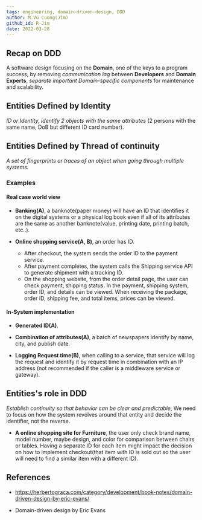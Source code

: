 ```yaml
---
tags: engineering, domain-driven-design, DDD
author: M.Vu Cuong(Jim)
github_id: R-Jim
date: 2022-03-28
---
```


## Recap on DDD
A software design focusing on the **Domain**, one of the keys to a program success, by removing _communication lag_ between **Developers** and **Domain Experts**, _separate important Domain-specific components_ for maintenance and scalability.

## Entities Defined by Identity
_ID or Identity, identify 2 objects with the same attributes_ (2 persons with the same name, DoB but different ID card number).

## Entities Defined by Thread of continuity
_A set of fingerprints or traces of an object when going through multiple systems._

### Examples
#### Real case world view
- **Banking(A)**, a banknote(paper money) will have an ID that identifies it on the digital systems or a physical log book even if all of its attributes are the same as another banknote(value, printing date, printing batch, etc..).

- **Online shopping service(A, B)**, an order has ID.
  - After checkout, the system sends the order ID to the payment service.
  - After payment completes, the system calls the Shipping service API to generate shipment with a tracking ID.
  - On the shopping website, from the order detail page, the user can check payment, shipping status. In the payment, shipping system, order ID, and details can be viewed. When receiving the package, order ID, shipping fee, and total items, prices can be viewed.

#### In-System implementation
- **Generated ID(A)**.

- **Combination of attributes(A)**, a batch of newspapers identify by name, city, and publish date.

- **Logging Request time(B)**, when calling to a service, that service will log the request and identify it by request time in combination with an IP address (not recommended if the caller is a middleware service or gateway).

## Entities's role in DDD
_Establish continuity so that behavior can be clear and predictable_, We need to focus on how the system revolves around that entity and decide the identifier, not the reverse.

- **A online shopping site for Furniture**, the user only check brand name, model number, maybe design, and color for comparison between chairs or tables. Having a separate ID for each item might impact the decision on how to implement checkout(that item with ID is sold out so the user will need to find a similar item with a different ID).

## References
- https://herbertograca.com/category/development/book-notes/domain-driven-design-by-eric-evans/

- Domain-driven design by Eric Evans
